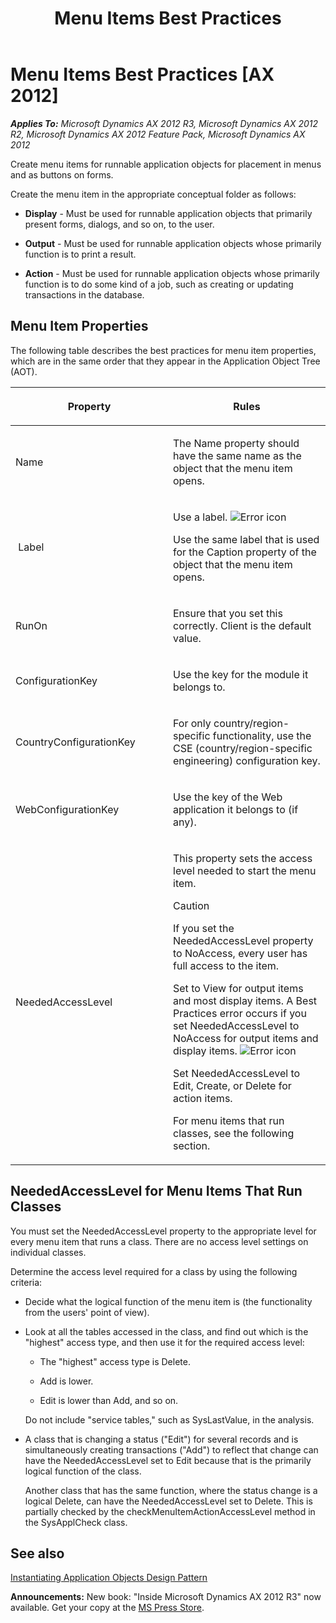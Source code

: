 ﻿---
title: Menu Items Best Practices
TOCTitle: Menu Items
ms:assetid: a97136ba-145f-4649-9995-e0a54318efed
ms:mtpsurl: https://msdn.microsoft.com/en-us/library/Aa852732(v=AX.60)
ms:contentKeyID: 35249501
ms.date: 05/18/2015
mtps_version: v=AX.60
---

# Menu Items Best Practices [AX 2012]


_**Applies To:** Microsoft Dynamics AX 2012 R3, Microsoft Dynamics AX 2012 R2, Microsoft Dynamics AX 2012 Feature Pack, Microsoft Dynamics AX 2012_

Create menu items for runnable application objects for placement in menus and as buttons on forms.

Create the menu item in the appropriate conceptual folder as follows:

  - **Display** - Must be used for runnable application objects that primarily present forms, dialogs, and so on, to the user.

  - **Output** - Must be used for runnable application objects whose primarily function is to print a result.

  - **Action** - Must be used for runnable application objects whose primarily function is to do some kind of a job, such as creating or updating transactions in the database.

## Menu Item Properties

The following table describes the best practices for menu item properties, which are in the same order that they appear in the Application Object Tree (AOT).

<table>
<colgroup>
<col style="width: 50%" />
<col style="width: 50%" />
</colgroup>
<thead>
<tr class="header">
<th><p>Property</p></th>
<th><p>Rules</p></th>
</tr>
</thead>
<tbody>
<tr class="odd">
<td><p>Name</p></td>
<td><p>The Name property should have the same name as the object that the menu item opens.</p></td>
</tr>
<tr class="even">
<td><p><span id="rx15menuitemlabelprop"></span> Label</p></td>
<td><p>Use a label. <img src="images/Aa872655.ErrorIcon(AX.60).gif" title="Error icon" alt="Error icon" /></p>
<p>Use the same label that is used for the Caption property of the object that the menu item opens.</p></td>
</tr>
<tr class="odd">
<td><p>RunOn</p></td>
<td><p>Ensure that you set this correctly. Client is the default value.</p></td>
</tr>
<tr class="even">
<td><p>ConfigurationKey</p></td>
<td><p>Use the key for the module it belongs to.</p></td>
</tr>
<tr class="odd">
<td><p>CountryConfigurationKey</p></td>
<td><p>For only country/region-specific functionality, use the CSE (country/region-specific engineering) configuration key.</p></td>
</tr>
<tr class="even">
<td><p>WebConfigurationKey</p></td>
<td><p>Use the key of the Web application it belongs to (if any).</p></td>
</tr>
<tr class="odd">
<td><p>NeededAccessLevel</p></td>
<td><p><span id="rx09menuaccesslevno"></span>This property sets the access level needed to start the menu item.</p>

> [!caution]  
> <P>If you set the NeededAccessLevel property to NoAccess, every user has full access to the item.</P>

<p>Set to View for output items and most display items. A Best Practices error occurs if you set NeededAccessLevel to NoAccess for output items and display items. <img src="images/Aa872655.ErrorIcon(AX.60).gif" title="Error icon" alt="Error icon" /></p>
<p>Set NeededAccessLevel to Edit, Create, or Delete for action items.</p>
<p>For menu items that run classes, see the following section.</p></td>
</tr>
</tbody>
</table>


## NeededAccessLevel for Menu Items That Run Classes

You must set the NeededAccessLevel property to the appropriate level for every menu item that runs a class. There are no access level settings on individual classes.

Determine the access level required for a class by using the following criteria:

  - Decide what the logical function of the menu item is (the functionality from the users' point of view).

  - Look at all the tables accessed in the class, and find out which is the "highest" access type, and then use it for the required access level:
    
      - The "highest" access type is Delete.
    
      - Add is lower.
    
      - Edit is lower than Add, and so on.
    
    Do not include "service tables," such as SysLastValue, in the analysis.

  - A class that is changing a status ("Edit") for several records and is simultaneously creating transactions ("Add") to reflect that change can have the NeededAccessLevel set to Edit because that is the primarily logical function of the class.
    
    Another class that has the same function, where the status change is a logical Delete, can have the NeededAccessLevel set to Delete. This is partially checked by the checkMenuItemActionAccessLevel method in the SysApplCheck class.

## See also

[Instantiating Application Objects Design Pattern](instantiating-application-objects-design-pattern.md)

  
**Announcements:** New book: "Inside Microsoft Dynamics AX 2012 R3" now available. Get your copy at the [MS Press Store](https://www.microsoftpressstore.com/store/inside-microsoft-dynamics-ax-2012-r3-9780735685109).

